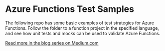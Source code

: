 # Azure Functions Test Samples

The following repo has some basic examples of test strategies for Azure Functions.  Follow the folder to a function project in the specified language, and see how unit tests and mocks can be used to validate Azure Functions.

[Read more in the blog series on Medium.com](https://medium.com/@jeffhollan/serverless-devops-and-ci-cd-part-1-f76f0357cba4)